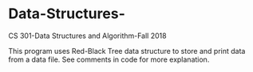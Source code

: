 # Data-Structures-

CS 301-Data Structures and Algorithm-Fall 2018 

This program uses Red-Black Tree data structure to store and print data from a data file. 
See comments in code for more explanation. 
